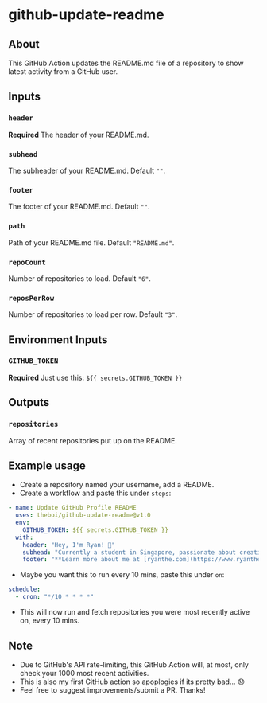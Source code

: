 # github-update-readme

## About

This GitHub Action updates the README.md file of a repository to show latest activity from a GitHub user.

## Inputs

### `header`

**Required** The header of your README.md.

### `subhead`

The subheader of your README.md. Default `""`.

### `footer`

The footer of your README.md. Default `""`.

### `path`

Path of your README.md file. Default `"README.md"`.

### `repoCount`

Number of repositories to load. Default `"6"`.

### `reposPerRow`

Number of repositories to load per row. Default `"3"`.

## Environment Inputs

### `GITHUB_TOKEN`

**Required** Just use this: `${{ secrets.GITHUB_TOKEN }}`

## Outputs

### `repositories`

Array of recent repositories put up on the README.

## Example usage

- Create a repository named your username, add a README.
- Create a workflow and paste this under `steps`:
```yaml
- name: Update GitHub Profile README
  uses: theboi/github-update-readme@v1.0
  env:
    GITHUB_TOKEN: ${{ secrets.GITHUB_TOKEN }}
  with:
    header: "Hey, I'm Ryan! 👋"
    subhead: "Currently a student in Singapore, passionate about creating all-things-tech to improve society."
    footer: "**Learn more about me at [ryanthe.com](https://www.ryanthe.com)!**"
```
- Maybe you want this to run every 10 mins, paste this under `on`:
```yaml
schedule:
  - cron: "*/10 * * * *"
```
- This will now run and fetch repositories you were most recently active on, every 10 mins.

## Note

- Due to GitHub's API rate-limiting, this GitHub Action will, at most, only check your 1000 most recent activities.
- This is also my first GitHub action so apoplogies if its pretty bad... 😓
- Feel free to suggest improvements/submit a PR. Thanks!